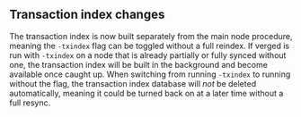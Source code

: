 Transaction index changes
-------------------------

The transaction index is now built separately from the main node procedure,
meaning the `-txindex` flag can be toggled without a full reindex. If verged
is run with `-txindex` on a node that is already partially or fully synced
without one, the transaction index will be built in the background and become
available once caught up. When switching from running `-txindex` to running
without the flag, the transaction index database will *not* be deleted
automatically, meaning it could be turned back on at a later time without a full
resync.

